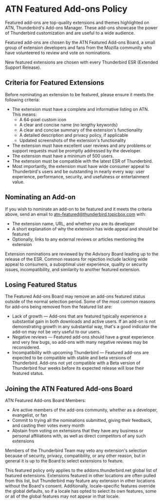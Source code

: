 # ATN Featured Add-ons Policy

Featured add-ons are top-quality extensions and themes highlighted on ATN, Thunderbird's Add-ons Manager. These add-ons showcase the power of Thunderbird customization and are useful to a wide audience.

Featured add-ons are chosen by the ATN Featured Add-ons Board, a small group of extension developers and fans from the Mozilla community who have volunteered to review and vote on nominations.

New featured extensions are chosen with every Thunderbird ESR (Extended Support Release).

## Criteria for Featured Extensions

Before nominating an extension to be featured, please ensure it meets the following criteria:

- The extension must have a complete and informative listing on ATN. This means:
  - A 64-pixel custom icon
  - A clear and concise name (no lengthy keywords)
  - A clear and concise summary of the extension's functionality
  - A detailed description and privacy policy, if applicable
  - Updated screenshots of the extension's functionality
- The extension must have excellent user reviews and any problems or support requests must be promptly addressed by the developer.
- The extension must have a minimum of 500 users.
- The extension must be compatible with the latest ESR of Thunderbird.
- Most importantly, the extension must have wide consumer appeal to Thunderbird's users and be outstanding in nearly every way: user experience, performance, security, and usefulness or entertainment value.

## Nominating an Add-on

If you wish to nominate an add-on to be featured and it meets the criteria above, send an email to atn-featured@thunderbird.topicbox.com with:

- The extension name, URL, and whether you are its developer
- A short explanation of why the extension has wide appeal and should be featured
- Optionally, links to any external reviews or articles mentioning the extension

Extension nominations are reviewed by the Advisory Board leading up to the release of the ESR. Common reasons for rejection include lacking wide appeal to consumers, a suboptimal user experience, quality or security issues, incompatibility, and similarity to another featured extension.

## Losing Featured Status

The Featured Add-ons Board may remove an add-ons featured status outside of the normal selection period. Some of the most common reasons for add-ons being removed from the featured list are:

- Lack of growth — Add-ons that are featured typically experience a substantial gain in both downloads and active users. If an add-on is not demonstrating growth in any substantial way, that's a good indicator the add-on may not be very useful to our users.
- Negative reviews — Featured add-ons should have a great experience and very few bugs, so add-ons with many negative reviews may be reconsidered.
- Incompatibility with upcoming Thunderbird — Featured add-ons are expected to be compatible with stable and beta versions of Thunderbird. Add-ons not yet compatible with a Beta version of Thunderbird four weeks before its expected release will lose their featured status.

## Joining the ATN Featured Add-ons Board

ATN Featured Add-ons Board Members:

- Are active members of the add-ons community, whether as a developer, evangelist, or fan
- Commit to trying all the nominations submitted, giving their feedback, and casting their votes every month
- Abstain from voting on extensions that they have any business or personal affiliations with, as well as direct competitors of any such extensions

Members of the Thunderbird Team may veto any extension's selection because of security, privacy, compatibility, or any other reason, but in general it is up to the Board to select extensions to feature.

This featured policy only applies to the addons.thunderbird.net global list of featured extensions. Extensions featured in other locations are often pulled from this list, but Thunderbird may feature any extension in other locations without the Board's consent. Additionally, locale-specific features override the global defaults, so if a locale has opted to select its own features, some or all of the global features may not appear in that locale.

